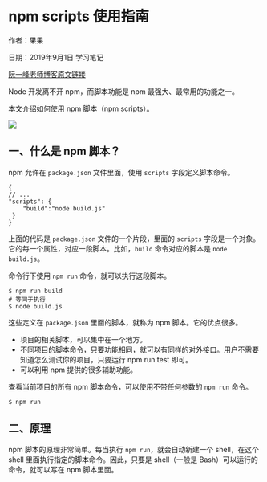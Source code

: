 # npm scripts 使用指南

作者：果果

日期：2019年9月1日 学习笔记

[阮一峰老师博客原文链接](http://www.ruanyifeng.com/blog/2016/10/npm_scripts.html)

Node 开发离不开 npm，而脚本功能是 npm 最强大、最常用的功能之一。

本文介绍如何使用 npm 脚本（npm scripts）。

![](http://www.ruanyifeng.com/blogimg/asset/2016/bg2016101101.jpg)

## 一、什么是 npm 脚本？

npm 允许在 `package.json` 文件里面，使用 `scripts` 字段定义脚本命令。
```
{
// ...
"scripts": {
	"build":"node build.js"
 }
}
```
上面的代码是 `package.json` 文件的一个片段，里面的 `scripts` 字段是一个对象。它的每一个属性，对应一段脚本。比如，`build` 命令对应的脚本是 `node build.js`。

命令行下使用 `npm run` 命令，就可以执行这段脚本。

```
$ npm run build
# 等同于执行
$ node build.js

```
这些定义在 `package.json` 里面的脚本，就称为 npm 脚本。它的优点很多。

- 项目的相关脚本，可以集中在一个地方。
- 不同项目的脚本命令，只要功能相同，就可以有同样的对外接口。用户不需要知道怎么测试你的项目，只要运行 npm run test 即可。
- 可以利用 npm 提供的很多辅助功能。

查看当前项目的所有 npm 脚本命令，可以使用不带任何参数的 `npm run` 命令。
```
$ npm run
```
## 二、原理
npm 脚本的原理非常简单。每当执行 `npm run`，就会自动新建一个 shell，在这个 shell 里面执行指定的脚本命令。因此，只要是 shell（一般是 Bash）可以运行的命令，就可以写在 npm 脚本里面。

